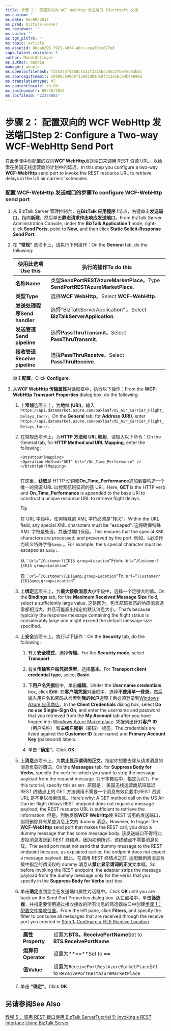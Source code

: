 ```yaml
---
title: 步骤 2： 配置双向的 WCF WebHttp 发送端口 |Microsoft 文档
ms.custom: ''
ms.date: 06/08/2017
ms.prod: biztalk-server
ms.reviewer: ''
ms.suite: ''
ms.tgt_pltfrm: ''
ms.topic: article
ms.assetid: 0bcab296-7921-4df4-abcc-eea78cc827e8
caps.latest.revision: 5
author: MandiOhlinger
ms.author: mandia
manager: anneta
ms.openlocfilehash: f355275f9480cfa13f3a15bcc6522fbe7ec83b8c
ms.sourcegitcommit: cb908c540d8f1a692d01dc8f313e16cb4b4e696d
ms.translationtype: MT
ms.contentlocale: zh-CN
ms.lasthandoff: 09/20/2017
ms.locfileid: "22278885"
---
```

# <a name="step-2-configure-a-two-way-wcf-webhttp-send-port"></a><span data-ttu-id="49c3c-102">步骤 2： 配置双向的 WCF WebHttp 发送端口</span><span class="sxs-lookup"><span data-stu-id="49c3c-102">Step 2: Configure a Two-way WCF-WebHttp Send Port</span></span>
<span data-ttu-id="49c3c-103">在此步骤中你配置的双向**WCF WebHttp**发送端口来调用 REST 资源 URL，以检索在美国无线运营商的计划中的延迟。</span><span class="sxs-lookup"><span data-stu-id="49c3c-103">In this step you configure a two-way **WCF-WebHttp** send port to invoke the REST resource URL to retrieve delays in the US air carriers’ schedules.</span></span>  
  
### <a name="to-configure-wcf-webhttp-send-port"></a><span data-ttu-id="49c3c-104">配置 WCF-WebHttp 发送端口的步骤</span><span class="sxs-lookup"><span data-stu-id="49c3c-104">To configure WCF-WebHttp send port</span></span>  
  
1.  <span data-ttu-id="49c3c-105">从 BizTalk Server 管理控制台，在**BizTalk 应用程序 1**节点，右键单击**发送端口**，指向**新建**，然后单击**静态请求作出响应发送端口**。</span><span class="sxs-lookup"><span data-stu-id="49c3c-105">From BizTalk Server Administration Console, under the **BizTalk Application 1** node, right-click **Send Ports**, point to **New**, and then click **Static Solicit-Response Send Port**.</span></span>  
  
2.  <span data-ttu-id="49c3c-106">在 **“常规”** 选项卡上，请执行下列操作：</span><span class="sxs-lookup"><span data-stu-id="49c3c-106">On the **General** tab, do the following:</span></span>  
  
    |<span data-ttu-id="49c3c-107">使用此选项</span><span class="sxs-lookup"><span data-stu-id="49c3c-107">Use this</span></span>|<span data-ttu-id="49c3c-108">执行的操作</span><span class="sxs-lookup"><span data-stu-id="49c3c-108">To do this</span></span>|  
    |--------------|----------------|  
    |<span data-ttu-id="49c3c-109">**名称**</span><span class="sxs-lookup"><span data-stu-id="49c3c-109">**Name**</span></span>|<span data-ttu-id="49c3c-110">类型**SendPortRESTAzureMarketPlace**。</span><span class="sxs-lookup"><span data-stu-id="49c3c-110">Type **SendPortRESTAzureMarketPlace**.</span></span>|  
    |<span data-ttu-id="49c3c-111">**类型**</span><span class="sxs-lookup"><span data-stu-id="49c3c-111">**Type**</span></span>|<span data-ttu-id="49c3c-112">选择**WCF WebHttp**。</span><span class="sxs-lookup"><span data-stu-id="49c3c-112">Select **WCF-WebHttp**.</span></span>|  
    |<span data-ttu-id="49c3c-113">**发送处理程序**</span><span class="sxs-lookup"><span data-stu-id="49c3c-113">**Send handler**</span></span>|<span data-ttu-id="49c3c-114">选择“BizTalkServerApplication” 。</span><span class="sxs-lookup"><span data-stu-id="49c3c-114">Select **BizTalkServerApplication**.</span></span>|  
    |<span data-ttu-id="49c3c-115">**发送管道**</span><span class="sxs-lookup"><span data-stu-id="49c3c-115">**Send pipeline**</span></span>|<span data-ttu-id="49c3c-116">选择**PassThruTransmit**。</span><span class="sxs-lookup"><span data-stu-id="49c3c-116">Select **PassThruTransmit**.</span></span>|  
    |<span data-ttu-id="49c3c-117">**接收管道**</span><span class="sxs-lookup"><span data-stu-id="49c3c-117">**Receive pipeline**</span></span>|<span data-ttu-id="49c3c-118">选择**PassThruReceive**。</span><span class="sxs-lookup"><span data-stu-id="49c3c-118">Select **PassThruReceive**.</span></span>|  
  
     <span data-ttu-id="49c3c-119">单击**配置**。</span><span class="sxs-lookup"><span data-stu-id="49c3c-119">Click **Configure**.</span></span>  
  
3.  <span data-ttu-id="49c3c-120">从**WCF WebHttp 传输属性**对话框框中，执行以下操作：</span><span class="sxs-lookup"><span data-stu-id="49c3c-120">From the **WCF-WebHttp Transport Properties** dialog box, do the following:</span></span>  
  
    1.  <span data-ttu-id="49c3c-121">上**常规**选项卡上，为**地址 (URI)**，输入`https://api.datamarket.azure.com/oakleaf/US_Air_Carrier_Flight_Delays_Incr/`。</span><span class="sxs-lookup"><span data-stu-id="49c3c-121">On the **General** tab, for **Address (URI)**, enter `https://api.datamarket.azure.com/oakleaf/US_Air_Carrier_Flight_Delays_Incr/`.</span></span>  
  
    2.  <span data-ttu-id="49c3c-122">在常规选项卡上，为**HTTP 方法和 URL 映射**，请输入以下命令：</span><span class="sxs-lookup"><span data-stu-id="49c3c-122">On the General tab, for **HTTP Method and URL Mapping**, enter the following:</span></span>  
  
        ```  
        <BtsHttpUrlMapping>  
        <Operation Method="GET" Url="/On_Time_Performance" />  
        </BtsHttpUrlMapping>  
  
        ```  
  
         <span data-ttu-id="49c3c-123">在这里，**获取**是 HTTP 动词和**On_Time_Performance**追加到要构造一个唯一的资源 URL 以检索航班延迟的基 URI。</span><span class="sxs-lookup"><span data-stu-id="49c3c-123">Here, **GET** is the HTTP verb and **On_Time_Performance** is appended to the base URI to construct a unique resource URL to retrieve flight delays.</span></span>  
         
         > [!TIP] 
         > <span data-ttu-id="49c3c-124">在 URL 字段中，任何特殊的 XML 字符必须是"转义"。</span><span class="sxs-lookup"><span data-stu-id="49c3c-124">Within the URL field, any special XML characters must be "escaped".</span></span> <span data-ttu-id="49c3c-125">这将确保特殊 XML 字符是处理，并通过端口保留。</span><span class="sxs-lookup"><span data-stu-id="49c3c-125">This ensures that the special XML characters are processed, and preserved by the port.</span></span> <span data-ttu-id="49c3c-126">例如，`&`必须作为转义特殊字符`&amp;`。</span><span class="sxs-lookup"><span data-stu-id="49c3c-126">For example, the `&` special character must be escaped as `&amp;`.</span></span> 
           >
           ><span data-ttu-id="49c3c-127">从：`Url=”/Customer?{ID}& group=Location”`</span><span class="sxs-lookup"><span data-stu-id="49c3c-127">From: `Url=”/Customer?{ID}& group=Location”`</span></span>
           >
           >
           ><span data-ttu-id="49c3c-128">自：`Url=”/Customer?{ID}&amp;group=Location”`</span><span class="sxs-lookup"><span data-stu-id="49c3c-128">To: `Url=”/Customer?{ID}&amp;group=Location”`</span></span>
  
    3.  <span data-ttu-id="49c3c-129">上**绑定**选项卡上，为**最大接收消息大小**字段中，选择一个足够大的值。</span><span class="sxs-lookup"><span data-stu-id="49c3c-129">On the **Bindings** tab, for the **Maximum Received Message Size** field, select a sufficiently large value.</span></span> <span data-ttu-id="49c3c-130">这是因为，包含航班状态的响应消息通常都相当大，并且可能超出指定的默认消息大小。</span><span class="sxs-lookup"><span data-stu-id="49c3c-130">That’s because typically the response message containing the flight status is considerably large and might exceed the default message size specified.</span></span>  
  
    4.  <span data-ttu-id="49c3c-131">上**安全**选项卡上，执行以下操作：</span><span class="sxs-lookup"><span data-stu-id="49c3c-131">On the **Security** tab, do the following:</span></span>  
  
        1.  <span data-ttu-id="49c3c-132">有关**安全模式**，选择**传输**。</span><span class="sxs-lookup"><span data-stu-id="49c3c-132">For the **Security mode**, select **Transport**.</span></span>  
  
        2.  <span data-ttu-id="49c3c-133">有关**传输客户端凭据类型**，选择**基本**。</span><span class="sxs-lookup"><span data-stu-id="49c3c-133">For **Transport client credential type**, select **Basic**.</span></span>  
  
        3.  <span data-ttu-id="49c3c-134">下**用户名凭据**框中，单击**编辑**。</span><span class="sxs-lookup"><span data-stu-id="49c3c-134">Under the **User name credentials** box, click **Edit**.</span></span> <span data-ttu-id="49c3c-135">在**客户端凭据**对话框中，选择**不使用单一登录**，然后输入用户名和密码从检索到**我的帐户**选项卡后必须登录到[Windows Azure 应用商店](http://go.microsoft.com/fwlink/p/?LinkId=257913)。</span><span class="sxs-lookup"><span data-stu-id="49c3c-135">In the **Client Credentials** dialog box, select **Do no use Single-Sign On**, and enter the username and password that you retrieved from the **My Account** tab after you have logged into [Windows Azure Marketplace](http://go.microsoft.com/fwlink/p/?LinkId=257913).</span></span> <span data-ttu-id="49c3c-136">凭据列出针对**客户 ID** （用户名称） 和**主帐户密钥**（密码） 标签。</span><span class="sxs-lookup"><span data-stu-id="49c3c-136">The credentials are listed against the **Customer ID** (user name) and **Primary Account Key** (password) labels.</span></span>  
  
        4.  <span data-ttu-id="49c3c-137">单击 **“确定”**。</span><span class="sxs-lookup"><span data-stu-id="49c3c-137">Click **OK**.</span></span>  
  
    5.  <span data-ttu-id="49c3c-138">上**消息**选项卡上，为**禁止显示谓词的正文**，指定你想要去除从请求消息的消息负载的谓词。</span><span class="sxs-lookup"><span data-stu-id="49c3c-138">On the **Messages** tab, for **Suppress Body for Verbs**, specify the verb for which you want to strip the message payload from the request message.</span></span> <span data-ttu-id="49c3c-139">对于本教程中，指定为`GET`。</span><span class="sxs-lookup"><span data-stu-id="49c3c-139">For this tutorial, specify this as `GET`.</span></span> <span data-ttu-id="49c3c-140">原因是： 美国无线运营商航班延迟 REST 终结点上的 GET 方法调用不需要一个消息有效负载中;REST 资源 URL 是不足以检索信息。</span><span class="sxs-lookup"><span data-stu-id="49c3c-140">Here’s why: A GET method call on the US Air Carrier flight delays REST endpoint does not require a message payload; the REST resource URL is sufficient to retrieve the information.</span></span> <span data-ttu-id="49c3c-141">但是，到触发器**WCF WebHttp**使 REST 调用的发送端口，则将删除具有某些消息正文的 dummy 消息。</span><span class="sxs-lookup"><span data-stu-id="49c3c-141">However, to trigger the **WCF-WebHttp** send port that makes the REST call, you drop a dummy message that has some message body.</span></span> <span data-ttu-id="49c3c-142">该发送端口不得将此虚拟消息发送到 REST 终结点，因为如前所述，该终结点不需要消息负载。</span><span class="sxs-lookup"><span data-stu-id="49c3c-142">The send port must not send that dummy message to the REST endpoint because, as explained earlier, the endpoint does not expect a message payload.</span></span> <span data-ttu-id="49c3c-143">因此，在调用 REST 终结点之前, 适配器剥离消息负载中指定的谓词仅的 dummy 消息从**禁止显示谓词的正文**文本框。</span><span class="sxs-lookup"><span data-stu-id="49c3c-143">So, before invoking the REST endpoint, the adapter strips the message payload from the dummy message only for the verbs that you specify in the **Suppress Body for Verbs** text box.</span></span>  
  
    6.  <span data-ttu-id="49c3c-144">单击**确定**直到您会在发送端口属性对话框中。</span><span class="sxs-lookup"><span data-stu-id="49c3c-144">Click **OK** until you are back on the Send Port Properties dialog box.</span></span> <span data-ttu-id="49c3c-145">从左窗格中，单击**筛选器**，并指定要使用通过接收接收的所有消息的筛选器端口中创建[步骤 1： 配置文件接收位置](../core/step-1-configure-a-file-receive-location.md)。</span><span class="sxs-lookup"><span data-stu-id="49c3c-145">From the left pane, click **Filters**, and specify the filter to consume all messages that are received through the receive port you created in [Step 1: Configure a FILE Receive Location](../core/step-1-configure-a-file-receive-location.md).</span></span>  
  
        |||  
        |-|-|  
        |<span data-ttu-id="49c3c-146">**属性**</span><span class="sxs-lookup"><span data-stu-id="49c3c-146">**Property**</span></span>|<span data-ttu-id="49c3c-147">设置为**BTS。ReceivePortName**</span><span class="sxs-lookup"><span data-stu-id="49c3c-147">Set to **BTS.ReceivePortName**</span></span>|  
        |<span data-ttu-id="49c3c-148">**运算符**</span><span class="sxs-lookup"><span data-stu-id="49c3c-148">**Operator**</span></span>|<span data-ttu-id="49c3c-149">设置为**==**</span><span class="sxs-lookup"><span data-stu-id="49c3c-149">Set to **==**</span></span>|  
        |<span data-ttu-id="49c3c-150">**值**</span><span class="sxs-lookup"><span data-stu-id="49c3c-150">**Value**</span></span>|<span data-ttu-id="49c3c-151">设置为`ReceivePortRestAzureMarketPlace`</span><span class="sxs-lookup"><span data-stu-id="49c3c-151">Set to `ReceivePortRestAzureMarketPlace`</span></span>|  
  
    7.  <span data-ttu-id="49c3c-152">单击 **“确定”**。</span><span class="sxs-lookup"><span data-stu-id="49c3c-152">Click **OK**.</span></span>  
  
## <a name="see-also"></a><span data-ttu-id="49c3c-153">另请参阅</span><span class="sxs-lookup"><span data-stu-id="49c3c-153">See Also</span></span>  
 [<span data-ttu-id="49c3c-154">教程 5： 调用 REST 接口使用 BizTalk Server</span><span class="sxs-lookup"><span data-stu-id="49c3c-154">Tutorial 5: Invoking a REST Interface Using BizTalk Server</span></span>](../core/tutorial-5-invoking-a-rest-interface-using-biztalk-server.md)